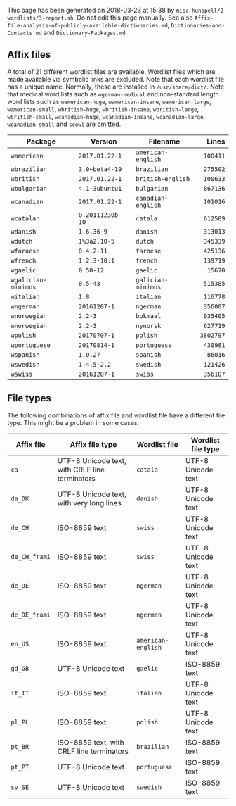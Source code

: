 This page has been generated on 2018-03-23 at 15:38 by `misc-hunspell/2-wordlists/3-report.sh`. Do not edit this page manually. See also `Affix-file-analysis-of-publicly-available-dictionaries.md`, `Dictionaries-and-Contacts.md` and `Dictionary-Packages.md`

## Affix files

A total of 21 different wordlist files are available. Wordlist files which are made available via symbolic links are excluded. Note that each wordlist file has a unique name. Normally, these are installed in `/usr/share/dict/`. Note that medical word lists such as `wgerman-medical` and non-standard length word lists such as `wamerican-huge`, `wamerican-insane`, `wamerican-large`, `wamerican-small`, `wbritish-huge`, `wbritish-insane`, `wbritish-large`, `wbritish-small`, `wcanadian-huge`, `wcanadian-insane`, `wcanadian-large`, `wcanadian-small` and `scowl` are omitted.

| Package | Version | Filename | Lines |
|---|---|---|--:|
| `wamerican` | `2017.01.22-1` | `american-english`| `100411` |
| `wbrazilian` | `3.0~beta4-19` | `brazilian`| `275502` |
| `wbritish` | `2017.01.22-1` | `british-english`| `100633` |
| `wbulgarian` | `4.1-3ubuntu1` | `bulgarian`| `867136` |
| `wcanadian` | `2017.01.22-1` | `canadian-english`| `101016` |
| `wcatalan` | `0.20111230b-10` | `catala`| `612509` |
| `wdanish` | `1.6.36-9` | `danish`| `313013` |
| `wdutch` | `1%3a2.10-5` | `dutch`| `345339` |
| `wfaroese` | `0.4.2-11` | `faroese`| `425136` |
| `wfrench` | `1.2.3-10.1` | `french`| `139719` |
| `wgaelic` | `0.50-12` | `gaelic`| `15670` |
| `wgalician-minimos` | `0.5-43` | `galician-minimos`| `515385` |
| `witalian` | `1.8` | `italian`| `116778` |
| `wngerman` | `20161207-1` | `ngerman`| `356007` |
| `wnorwegian` | `2.2-3` | `bokmaal`| `935405` |
| `wnorwegian` | `2.2-3` | `nynorsk`| `627719` |
| `wpolish` | `20170707-1` | `polish`| `3802797` |
| `wportuguese` | `20170814-1` | `portuguese`| `430981` |
| `wspanish` | `1.0.27` | `spanish`| `86016` |
| `wswedish` | `1.4.5-2.2` | `swedish`| `121426` |
| `wswiss` | `20161207-1` | `swiss`| `356107` |
## File types

The following combinations of affix file and wordlist file have a different file type. This might be a problem in some cases.

| Affix file | Affix file type | Wordlist file | Wordlist file type |
|---|---|---|---|
| `ca` | UTF-8 Unicode text, with CRLF line terminators | `catala` | UTF-8 Unicode text |
| `da_DK` | UTF-8 Unicode text, with very long lines | `danish` | UTF-8 Unicode text |
| `de_CH` | ISO-8859 text | `swiss` | UTF-8 Unicode text |
| `de_CH_frami` | ISO-8859 text | `swiss` | UTF-8 Unicode text |
| `de_DE` | ISO-8859 text | `ngerman` | UTF-8 Unicode text |
| `de_DE_frami` | ISO-8859 text | `ngerman` | UTF-8 Unicode text |
| `en_US` | ISO-8859 text | `american-english` | UTF-8 Unicode text |
| `gd_GB` | UTF-8 Unicode text | `gaelic` | ISO-8859 text |
| `it_IT` | ISO-8859 text | `italian` | UTF-8 Unicode text |
| `pl_PL` | ISO-8859 text | `polish` | UTF-8 Unicode text |
| `pt_BR` | ISO-8859 text, with CRLF line terminators | `brazilian` | ISO-8859 text |
| `pt_PT` | UTF-8 Unicode text | `portuguese` | ISO-8859 text |
| `sv_SE` | UTF-8 Unicode text | `swedish` | ISO-8859 text |
